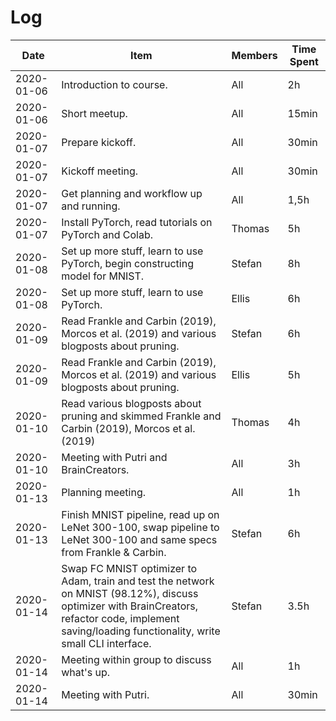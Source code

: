 # Log

| Date       | Item                                                                                                                                                                                                   | Members | Time Spent |
|------------|--------------------------------------------------------------------------------------------------------------------------------------------------------------------------------------------------------|---------|------------|
| 2020-01-06 | Introduction to course.                                                                                                                                                                                | All     | 2h         |
| 2020-01-06 | Short meetup.                                                                                                                                                                                          | All     | 15min      |
| 2020-01-07 | Prepare kickoff.                                                                                                                                                                                       | All     | 30min      |
| 2020-01-07 | Kickoff meeting.                                                                                                                                                                                       | All     | 30min      |
| 2020-01-07 | Get planning and workflow up and running.                                                                                                                                                              | All     | 1,5h       |
| 2020-01-07 | Install PyTorch, read tutorials on PyTorch and Colab.                                                                                                                                                  | Thomas  | 5h         |
| 2020-01-08 | Set up more stuff, learn to use PyTorch, begin constructing model for MNIST.                                                                                                                           | Stefan  | 8h         |
| 2020-01-08 | Set up more stuff, learn to use PyTorch.                                                                                                                                                               | Ellis   | 6h         |
| 2020-01-09 | Read Frankle and Carbin (2019), Morcos et al. (2019) and various blogposts about pruning.                                                                                                              | Stefan  | 6h         |
| 2020-01-09 | Read Frankle and Carbin (2019), Morcos et al. (2019) and various blogposts about pruning.                                                                                                              | Ellis   | 5h         |
| 2020-01-10 | Read various blogposts about pruning and skimmed Frankle and Carbin (2019), Morcos et al. (2019)                                                                                                       | Thomas  | 4h         |
| 2020-01-10 | Meeting with Putri and BrainCreators.                                                                                                                                                                  | All     | 3h         |
| 2020-01-13 | Planning meeting.                                                                                                                                                                                      | All     | 1h         |
| 2020-01-13 | Finish MNIST pipeline, read up on LeNet 300-100, swap pipeline to LeNet 300-100 and same specs from Frankle & Carbin.                                                                                  | Stefan  | 6h         |
| 2020-01-14 | Swap FC MNIST optimizer to Adam, train and test the network on MNIST (98.12%), discuss optimizer with BrainCreators, refactor code, implement saving/loading functionality, write small CLI interface. | Stefan  | 3.5h       |
| 2020-01-14 | Meeting within group to discuss what's up.                                                                                                                                                             | All     | 1h         |
| 2020-01-14 | Meeting with Putri.                                                                                                                                                                                    | All     | 30min      |
